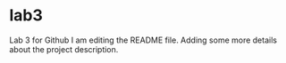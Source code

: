 # lab3
Lab 3 for Github
I am editing the README file. Adding some more details about the project description. 
